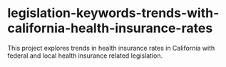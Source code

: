 # legislation-keywords-trends-with-california-health-insurance-rates
This project explores trends in health insurance rates in California with federal and local health insurance related legislation.
